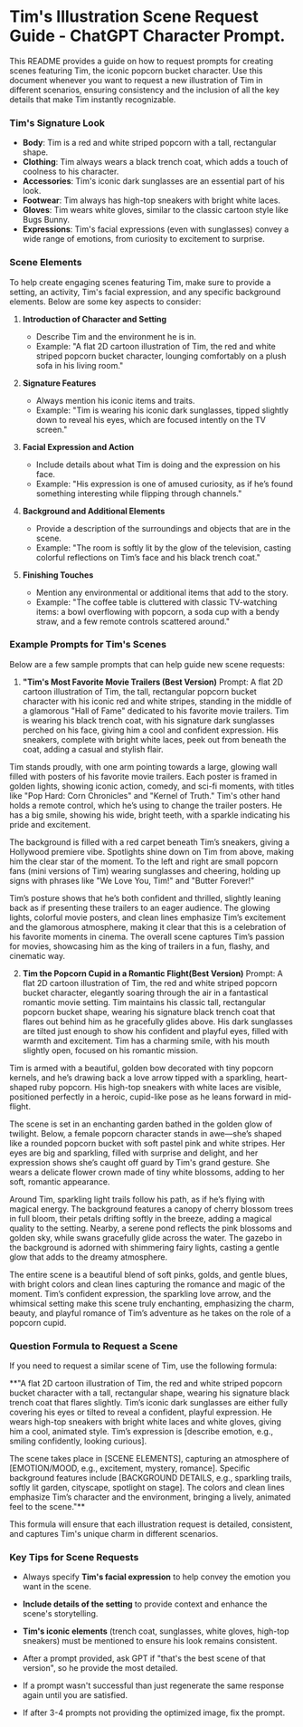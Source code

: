# Tim's Illustration Scene Request Guide - ChatGPT Character Prompt.

This README provides a guide on how to request prompts for creating scenes featuring Tim, the iconic popcorn bucket character. Use this document whenever you want to request a new illustration of Tim in different scenarios, ensuring consistency and the inclusion of all the key details that make Tim instantly recognizable.

### Tim's Signature Look
- **Body**: Tim is a red and white striped popcorn with a tall, rectangular shape.
- **Clothing**: Tim always wears a black trench coat, which adds a touch of coolness to his character.
- **Accessories**: Tim's iconic dark sunglasses are an essential part of his look.
- **Footwear**: Tim always has high-top sneakers with bright white laces.
- **Gloves**: Tim wears white gloves, similar to the classic cartoon style like Bugs Bunny.
- **Expressions**: Tim's facial expressions (even with sunglasses) convey a wide range of emotions, from curiosity to excitement to surprise.

### Scene Elements
To help create engaging scenes featuring Tim, make sure to provide a setting, an activity, Tim's facial expression, and any specific background elements. Below are some key aspects to consider:

1. **Introduction of Character and Setting**
   - Describe Tim and the environment he is in.
   - Example: "A flat 2D cartoon illustration of Tim, the red and white striped popcorn bucket character, lounging comfortably on a plush sofa in his living room."

2. **Signature Features**
   - Always mention his iconic items and traits.
   - Example: "Tim is wearing his iconic dark sunglasses, tipped slightly down to reveal his eyes, which are focused intently on the TV screen."

3. **Facial Expression and Action**
   - Include details about what Tim is doing and the expression on his face.
   - Example: "His expression is one of amused curiosity, as if he’s found something interesting while flipping through channels."

4. **Background and Additional Elements**
   - Provide a description of the surroundings and objects that are in the scene.
   - Example: "The room is softly lit by the glow of the television, casting colorful reflections on Tim’s face and his black trench coat."

5. **Finishing Touches**
   - Mention any environmental or additional items that add to the story.
   - Example: "The coffee table is cluttered with classic TV-watching items: a bowl overflowing with popcorn, a soda cup with a bendy straw, and a few remote controls scattered around."

### Example Prompts for Tim's Scenes
Below are a few sample prompts that can help guide new scene requests:

1. **"Tim's Most Favorite Movie Trailers (Best Version)**
Prompt: A flat 2D cartoon illustration of Tim, the tall, rectangular popcorn bucket character with his iconic red and white stripes, standing in the middle of a glamorous "Hall of Fame" dedicated to his favorite movie trailers. Tim is wearing his black trench coat, with his signature dark sunglasses perched on his face, giving him a cool and confident expression. His sneakers, complete with bright white laces, peek out from beneath the coat, adding a casual and stylish flair.

Tim stands proudly, with one arm pointing towards a large, glowing wall filled with posters of his favorite movie trailers. Each poster is framed in golden lights, showing iconic action, comedy, and sci-fi moments, with titles like "Pop Hard: Corn Chronicles" and "Kernel of Truth." Tim's other hand holds a remote control, which he’s using to change the trailer posters. He has a big smile, showing his wide, bright teeth, with a sparkle indicating his pride and excitement.

The background is filled with a red carpet beneath Tim’s sneakers, giving a Hollywood premiere vibe. Spotlights shine down on Tim from above, making him the clear star of the moment. To the left and right are small popcorn fans (mini versions of Tim) wearing sunglasses and cheering, holding up signs with phrases like "We Love You, Tim!" and "Butter Forever!"

Tim’s posture shows that he’s both confident and thrilled, slightly leaning back as if presenting these trailers to an eager audience. The glowing lights, colorful movie posters, and clean lines emphasize Tim’s excitement and the glamorous atmosphere, making it clear that this is a celebration of his favorite moments in cinema. The overall scene captures Tim’s passion for movies, showcasing him as the king of trailers in a fun, flashy, and cinematic way.

2. **Tim the Popcorn Cupid in a Romantic Flight(Best Version)**
Prompt: A flat 2D cartoon illustration of Tim, the red and white striped popcorn bucket character, elegantly soaring through the air in a fantastical romantic movie setting. Tim maintains his classic tall, rectangular popcorn bucket shape, wearing his signature black trench coat that flares out behind him as he gracefully glides above. His dark sunglasses are tilted just enough to show his confident and playful eyes, filled with warmth and excitement. Tim has a charming smile, with his mouth slightly open, focused on his romantic mission.

Tim is armed with a beautiful, golden bow decorated with tiny popcorn kernels, and he’s drawing back a love arrow tipped with a sparkling, heart-shaped ruby popcorn. His high-top sneakers with white laces are visible, positioned perfectly in a heroic, cupid-like pose as he leans forward in mid-flight.

The scene is set in an enchanting garden bathed in the golden glow of twilight. Below, a female popcorn character stands in awe—she’s shaped like a rounded popcorn bucket with soft pastel pink and white stripes. Her eyes are big and sparkling, filled with surprise and delight, and her expression shows she’s caught off guard by Tim's grand gesture. She wears a delicate flower crown made of tiny white blossoms, adding to her soft, romantic appearance.

Around Tim, sparkling light trails follow his path, as if he’s flying with magical energy. The background features a canopy of cherry blossom trees in full bloom, their petals drifting softly in the breeze, adding a magical quality to the setting. Nearby, a serene pond reflects the pink blossoms and golden sky, while swans gracefully glide across the water. The gazebo in the background is adorned with shimmering fairy lights, casting a gentle glow that adds to the dreamy atmosphere.

The entire scene is a beautiful blend of soft pinks, golds, and gentle blues, with bright colors and clean lines capturing the romance and magic of the moment. Tim’s confident expression, the sparkling love arrow, and the whimsical setting make this scene truly enchanting, emphasizing the charm, beauty, and playful romance of Tim’s adventure as he takes on the role of a popcorn cupid.

### Question Formula to Request a Scene
If you need to request a similar scene of Tim, use the following formula:

**"A flat 2D cartoon illustration of Tim, the red and white striped popcorn bucket character with a tall, rectangular shape, wearing his signature black trench coat that flares slightly. Tim’s iconic dark sunglasses are either fully covering his eyes or tilted to reveal a confident, playful expression. He wears high-top sneakers with bright white laces and white gloves, giving him a cool, animated style. Tim’s expression is [describe emotion, e.g., smiling confidently, looking curious].

The scene takes place in [SCENE ELEMENTS], capturing an atmosphere of [EMOTION/MOOD, e.g., excitement, mystery, romance]. Specific background features include [BACKGROUND DETAILS, e.g., sparkling trails, softly lit garden, cityscape, spotlight on stage]. The colors and clean lines emphasize Tim’s character and the environment, bringing a lively, animated feel to the scene."**

This formula will ensure that each illustration request is detailed, consistent, and captures Tim's unique charm in different scenarios.

### Key Tips for Scene Requests
- Always specify **Tim's facial expression** to help convey the emotion you want in the scene.

- **Include details of the setting** to provide context and enhance the scene's storytelling.

- **Tim's iconic elements** (trench coat, sunglasses, white gloves, high-top sneakers) must be mentioned to ensure his look remains consistent.

- After a prompt provided, ask GPT if "that's the best scene of that version", so he provide the most detailed.

- If a prompt wasn't successful than just regenerate the same response again until you are satisfied.

- If after 3-4 prompts not providing the optimized image, fix the prompt.
